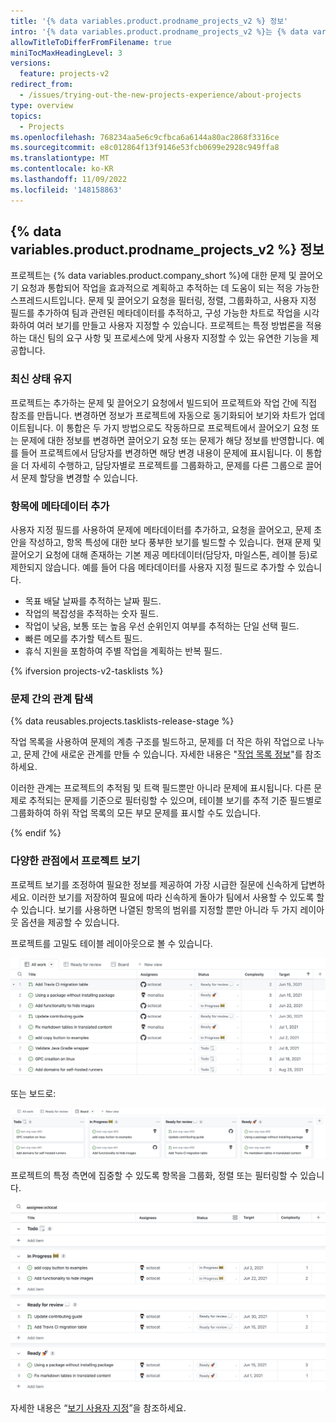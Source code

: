 ```yaml
---
title: '{% data variables.product.prodname_projects_v2 %} 정보'
intro: '{% data variables.product.prodname_projects_v2 %}는 {% data variables.product.company_short %}에서 작업을 계획하고 추적하기 위한 적응 가능하고 유연한 도구입니다.'
allowTitleToDifferFromFilename: true
miniTocMaxHeadingLevel: 3
versions:
  feature: projects-v2
redirect_from:
  - /issues/trying-out-the-new-projects-experience/about-projects
type: overview
topics:
  - Projects
ms.openlocfilehash: 768234aa5e6c9cfbca6a6144a80ac2868f3316ce
ms.sourcegitcommit: e8c012864f13f9146e53fcb0699e2928c949ffa8
ms.translationtype: MT
ms.contentlocale: ko-KR
ms.lasthandoff: 11/09/2022
ms.locfileid: '148158863'
---
```

## {% data variables.product.prodname_projects_v2 %} 정보

프로젝트는 {% data variables.product.company_short %}에 대한 문제 및 끌어오기 요청과 통합되어 작업을 효과적으로 계획하고 추적하는 데 도움이 되는 적응 가능한 스프레드시트입니다. 문제 및 끌어오기 요청을 필터링, 정렬, 그룹화하고, 사용자 지정 필드를 추가하여 팀과 관련된 메타데이터를 추적하고, 구성 가능한 차트로 작업을 시각화하여 여러 보기를 만들고 사용자 지정할 수 있습니다. 프로젝트는 특정 방법론을 적용하는 대신 팀의 요구 사항 및 프로세스에 맞게 사용자 지정할 수 있는 유연한 기능을 제공합니다.

### 최신 상태 유지

프로젝트는 추가하는 문제 및 끌어오기 요청에서 빌드되어 프로젝트와 작업 간에 직접 참조를 만듭니다. 변경하면 정보가 프로젝트에 자동으로 동기화되어 보기와 차트가 업데이트됩니다. 이 통합은 두 가지 방법으로도 작동하므로 프로젝트에서 끌어오기 요청 또는 문제에 대한 정보를 변경하면 끌어오기 요청 또는 문제가 해당 정보를 반영합니다. 예를 들어 프로젝트에서 담당자를 변경하면 해당 변경 내용이 문제에 표시됩니다. 이 통합을 더 자세히 수행하고, 담당자별로 프로젝트를 그룹화하고, 문제를 다른 그룹으로 끌어서 문제 할당을 변경할 수 있습니다.

### 항목에 메타데이터 추가

사용자 지정 필드를 사용하여 문제에 메타데이터를 추가하고, 요청을 끌어오고, 문제 초안을 작성하고, 항목 특성에 대한 보다 풍부한 보기를 빌드할 수 있습니다. 현재 문제 및 끌어오기 요청에 대해 존재하는 기본 제공 메타데이터(담당자, 마일스톤, 레이블 등)로 제한되지 않습니다. 예를 들어 다음 메타데이터를 사용자 지정 필드로 추가할 수 있습니다.

- 목표 배달 날짜를 추적하는 날짜 필드.
- 작업의 복잡성을 추적하는 숫자 필드.
- 작업이 낮음, 보통 또는 높음 우선 순위인지 여부를 추적하는 단일 선택 필드.
- 빠른 메모를 추가할 텍스트 필드.
- 휴식 지원을 포함하여 주별 작업을 계획하는 반복 필드.

{% ifversion projects-v2-tasklists %}

### 문제 간의 관계 탐색

{% data reusables.projects.tasklists-release-stage %}

작업 목록을 사용하여 문제의 계층 구조를 빌드하고, 문제를 더 작은 하위 작업으로 나누고, 문제 간에 새로운 관계를 만들 수 있습니다. 자세한 내용은 "[작업 목록 정보](/issues/tracking-your-work-with-issues/about-tasklists)"를 참조하세요.

이러한 관계는 프로젝트의 추적됨 및 트랙 필드뿐만 아니라 문제에 표시됩니다. 다른 문제로 추적되는 문제를 기준으로 필터링할 수 있으며, 테이블 보기를 추적 기준 필드별로 그룹화하여 하위 작업 목록의 모든 부모 문제를 표시할 수도 있습니다.

{% endif %}

### 다양한 관점에서 프로젝트 보기

프로젝트 보기를 조정하여 필요한 정보를 제공하여 가장 시급한 질문에 신속하게 답변하세요. 이러한 보기를 저장하여 필요에 따라 신속하게 돌아가 팀에서 사용할 수 있도록 할 수 있습니다. 보기를 사용하면 나열된 항목의 범위를 지정할 뿐만 아니라 두 가지 레이아웃 옵션을 제공할 수 있습니다.

프로젝트를 고밀도 테이블 레이아웃으로 볼 수 있습니다.

![프로젝트 테이블](/assets/images/help/issues/projects_table.png)

또는 보드로:

![프로젝트 보드](/assets/images/help/issues/projects_board.png)

프로젝트의 특정 측면에 집중할 수 있도록 항목을 그룹화, 정렬 또는 필터링할 수 있습니다.

![프로젝트 보기](/assets/images/help/issues/project_view.png)

자세한 내용은 “[보기 사용자 지정](/issues/planning-and-tracking-with-projects/customizing-views-in-your-project/customizing-a-view)”을 참조하세요.
